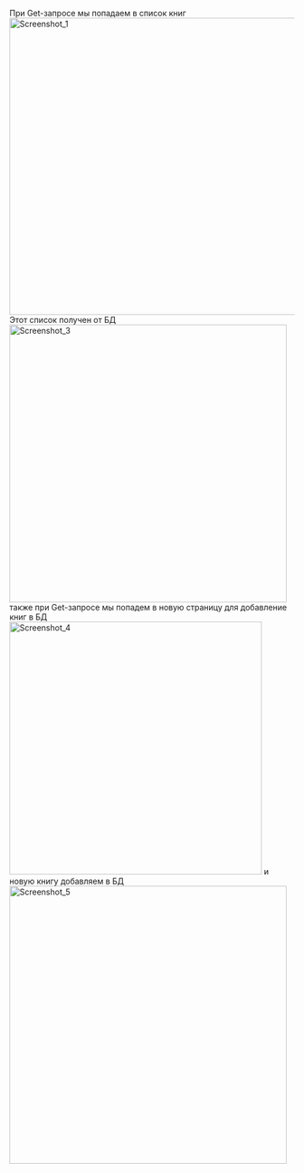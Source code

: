 При Get-запросе мы попадаем в список книг
<img width="524" alt="Screenshot_1" src="https://user-images.githubusercontent.com/87113165/196000851-3f19e7d1-cb88-4729-823b-8b3d5e23e403.png">
Этот список получен от БД
<img width="490" alt="Screenshot_3" src="https://user-images.githubusercontent.com/87113165/196000876-0d095704-393a-41e3-a4a9-93f667708b74.png">
также при Get-запросе мы попадем в новую страницу для добавление книг в БД
<img width="446" alt="Screenshot_4" src="https://user-images.githubusercontent.com/87113165/196001009-893ef47f-4afa-4275-8487-c2839cf2161f.png">
и новую книгу добавляем в БД 
<img width="490" alt="Screenshot_5" src="https://user-images.githubusercontent.com/87113165/196001049-682694ea-63ea-4dc7-b6b5-288bdf807955.png">
